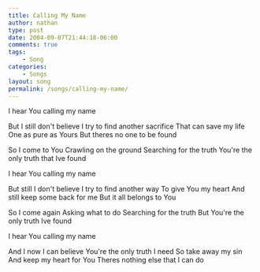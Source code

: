 ```yaml
---
title: Calling My Name
author: nathan
type: post
date: 2004-09-07T21:44:18-06:00
comments: true
tags:
    - Song
categories:
    - Songs
layout: song
permalink: /songs/calling-my-name/
---
```

I hear You calling my name

<!--more-->
But I still don't believe
I try to find another sacrifice
That can save my life
One as pure as Yours
But theres no one to be found

So I come to You
Crawling on the ground
Searching for the truth
You're the only truth that Ive found

I hear You calling my name

But still I don't believe
I try to find another way
To give You my heart
And still keep some back for me
But it all belongs to You

So I come again
Asking what to do
Searching for the truth
But You're the only truth Ive found

I hear You calling my name

And I now I can believe
You're the only truth I need
So take away my sin
And keep my heart for You
Theres nothing else that I can do
